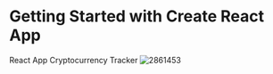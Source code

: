 # Getting Started with Create React App

React App Cryptocurrency Tracker 
![2861453](https://user-images.githubusercontent.com/57531601/120222755-e8e2fd00-c259-11eb-954b-b28d284fff07.jpg)
